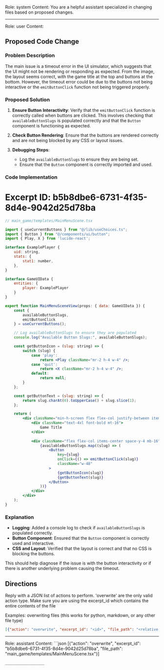 Role: system
Content: You are a helpful assistant specialized in changing files based on proposed changes.
__________________
Role: user
Content: 
## Proposed Code Change
### Problem Description

The main issue is a timeout error in the UI simulator, which suggests that the UI might not be rendering or responding as expected. From the image, the layout seems correct, with the game title at the top and buttons at the bottom. However, the timeout error could be due to the buttons not being interactive or the `emitButtonClick` function not being triggered properly.

### Proposed Solution

1. **Ensure Button Interactivity**: Verify that the `emitButtonClick` function is correctly called when buttons are clicked. This involves checking that `availableButtonSlugs` is populated correctly and that the `Button` component is functioning as expected.

2. **Check Button Rendering**: Ensure that the buttons are rendered correctly and are not being blocked by any CSS or layout issues.

3. **Debugging Steps**:
   - Log the `availableButtonSlugs` to ensure they are being set.
   - Ensure that the `Button` component is correctly imported and used.

### Code Implementation

# Excerpt ID: b5b8dbe6-6731-4f35-8d4e-9042d25d78ba
```jsx
// main_game/templates/MainMenuScene.tsx

import { useCurrentButtons } from "@/lib/useChoices.ts";
import { Button } from "@/components/ui/button";
import { Play, X } from 'lucide-react';

interface ExamplePlayer {
    uid: string,
    stats: {
        stat1: number,
    },
}

interface GameUIData {
    entities: {
        player: ExamplePlayer
    }
}

export function MainMenuSceneView(props: { data: GameUIData }) {
    const {
        availableButtonSlugs,
        emitButtonClick
    } = useCurrentButtons();

    // Log availableButtonSlugs to ensure they are populated
    console.log("Available Button Slugs:", availableButtonSlugs);

    const getButtonIcon = (slug: string) => {
        switch (slug) {
            case 'play':
                return <Play className="mr-2 h-4 w-4" />;
            case 'quit':
                return <X className="mr-2 h-4 w-4" />;
            default:
                return null;
        }
    };

    const getButtonText = (slug: string) => {
        return slug.charAt(0).toUpperCase() + slug.slice(1);
    };

    return (
        <div className="min-h-screen flex flex-col justify-between items-center p-8 bg-gray-800 text-white">
            <div className="text-4xl font-bold mt-16">
                Game Title
            </div>
            
            <div className="flex flex-col items-center space-y-4 mb-16">
                {availableButtonSlugs.map((slug) => (
                    <Button
                        key={slug}
                        onClick={() => emitButtonClick(slug)}
                        className="w-48"
                    >
                        {getButtonIcon(slug)}
                        {getButtonText(slug)}
                    </Button>
                ))}
            </div>
        </div>
    );
}
```

### Explanation

- **Logging**: Added a console log to check if `availableButtonSlugs` is populated correctly.
- **Button Component**: Ensured that the `Button` component is correctly used and interactive.
- **CSS and Layout**: Verified that the layout is correct and that no CSS is blocking the buttons.

This should help diagnose if the issue is with the button interactivity or if there is another underlying problem causing the timeout.

## Directions
Reply with a JSON list of actions to perform. 'overwrite' are the only valid action type. 
Make sure you are using the excerpt_id which contains the entire contents of the file

Examples:
overwriting files (this works for python, markdown, or any other file type)
```json output_example1
[{"action": "overwrite", "excerpt_id": "<id>", "file_path": "<relative file path>"}]
```

__________________
Role: assistant
Content: ```json
[{"action": "overwrite", "excerpt_id": "b5b8dbe6-6731-4f35-8d4e-9042d25d78ba", "file_path": "main_game/templates/MainMenuScene.tsx"}]
```
__________________
